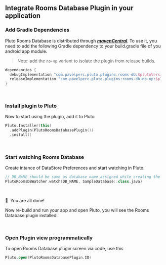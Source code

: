 ## Integrate Rooms Database Plugin in your application


### Add Gradle Dependencies
Pluto Rooms Database is distributed through [***mavenCentral***](https://central.sonatype.com/artifact/com.pavelperc.pluto.plugins/rooms-db). To use it, you need to add the following Gradle dependency to your build.gradle file of you android app module.

> Note: add the `no-op` variant to isolate the plugin from release builds.
```groovy
dependencies {
  debugImplementation "com.pavelperc.pluto.plugins:rooms-db:$plutoVersion"
  releaseImplementation "com.pavelperc.pluto.plugins:rooms-db-no-op:$plutoVersion"
}
```
<br>

### Install plugin to Pluto

Now to start using the plugin, add it to Pluto
```kotlin
Pluto.Installer(this)
  .addPlugin(PlutoRoomsDatabasePlugin())
  .install()
```
<br>

###  Start watching Rooms Database

Create intance of DataStore Preferences and start watching in Pluto.
```kotlin
// DB_NAME should be same as database name assigned while creating the database.
PlutoRoomsDBWatcher.watch(DB_NAME, SampleDatabase::class.java)
```
<br>

🎉 &nbsp;You are all done!

Now re-build and run your app and open Pluto, you will see the Rooms Database plugin installed.

<br>

### Open Plugin view programmatically
To open Rooms Database plugin screen via code, use this
```kotlin
Pluto.open(PlutoRoomsDatabasePlugin.ID)
```
